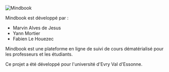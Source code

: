 ![Mindbook](https://raw.githubusercontent.com/Pockito/MindbookPlus/master/wikimg/logo.jpg)

Mindbook est développé par : 
* Marvin Alves de Jesus
* Yann Mortier
* Fabien Le Houezec

Mindbook est une plateforme en ligne de suivi de cours dématérialisé pour les professeurs et les étudiants.

Ce projet a été développé pour l'université d'Evry Val d'Essonne.
